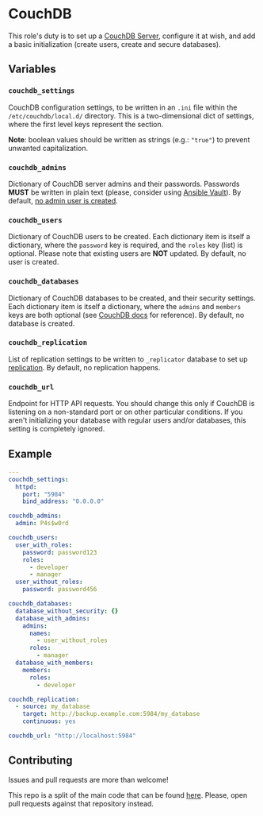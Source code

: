 CouchDB
=======

This role's duty is to set up a [CouchDB Server](http://couchdb.apache.org/), configure it at wish, and add a basic initialization (create users, create and secure databases).

Variables
---------

### `couchdb_settings`
CouchDB configuration settings, to be written in an `.ini` file within the `/etc/couchdb/local.d/` directory. This is a two-dimensional dict of settings, where the first level keys represent the section.

**Note**: boolean values should be written as strings (e.g.: `"true"`) to prevent unwanted capitalization.

### `couchdb_admins`
Dictionary of CouchDB server admins and their passwords. Passwords **MUST** be written in plain text (please, consider using [Ansible Vault](http://docs.ansible.com/ansible/playbooks_vault.html)). By default, [no admin user is created](http://docs.couchdb.org/en/1.6.1/intro/security.html#the-admin-party).

### `couchdb_users`
Dictionary of CouchDB users to be created. Each dictionary item is itself a dictionary, where the `password` key is required, and the `roles` key (list) is optional. Please note that existing users are **NOT** updated. By default, no user is created.

### `couchdb_databases`
Dictionary of CouchDB databases to be created, and their security settings. Each dictionary item is itself a dictionary, where the `admins` and `members` keys are both optional (see [CouchDB docs](http://docs.couchdb.org/en/1.6.1/api/database/security.html) for reference). By default, no database is created.

### `couchdb_replication`
List of replication settings to be written to `_replicator` database to set up [replication](http://docs.couchdb.org/en/1.6.1/api/server/common.html#replicate). By default, no replication happens.

### `couchdb_url`
Endpoint for HTTP API requests. You should change this only if CouchDB is listening on a non-standard port or on other particular conditions. If you aren't initializing your database with regular users and/or databases, this setting is completely ignored.

Example
-------

```yaml
---
couchdb_settings:
  httpd:
    port: "5984"
    bind_address: "0.0.0.0"

couchdb_admins:
  admin: P4s$w0rd

couchdb_users:
  user_with_roles:
    password: password123
    roles:
      - developer
      - manager
  user_without_roles:
    password: password456

couchdb_databases:
  database_without_security: {}
  database_with_admins:
    admins:
      names:
        - user_without_roles
      roles:
        - manager
  database_with_members:
    members:
      roles:
        - developer

couchdb_replication:
  - source: my_database
    target: http://backup.example.com:5984/my_database
    continuous: yes

couchdb_url: "http://localhost:5984"
```

Contributing
------------

Issues and pull requests are more than welcome!

This repo is a split of the main code that can be found [here](https://github.com/Chialab/ansible-roles).
Please, open pull requests against that repository instead.
